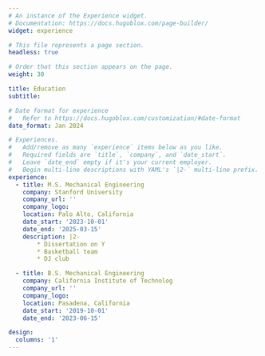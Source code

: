 ```yaml
---
# An instance of the Experience widget.
# Documentation: https://docs.hugoblox.com/page-builder/
widget: experience

# This file represents a page section.
headless: true

# Order that this section appears on the page.
weight: 30

title: Education
subtitle:

# Date format for experience
#   Refer to https://docs.hugoblox.com/customization/#date-format
date_format: Jan 2024

# Experiences.
#   Add/remove as many `experience` items below as you like.
#   Required fields are `title`, `company`, and `date_start`.
#   Leave `date_end` empty if it's your current employer.
#   Begin multi-line descriptions with YAML's `|2-` multi-line prefix.
experience:
  - title: M.S. Mechanical Engineering
    company: Stanford University
    company_url: ''
    company_logo:
    location: Palo Alto, California
    date_start: '2023-10-01'
    date_end: '2025-03-15'
    description: |2-
        * Dissertation on Y
        * Basketball team
        * DJ club

  - title: B.S. Mechanical Engineering
    company: California Institute of Technolog
    company_url: ''
    company_logo:
    location: Pasadena, California
    date_start: '2019-10-01'
    date_end: '2023-06-15'

design:
  columns: '1'
---
```


